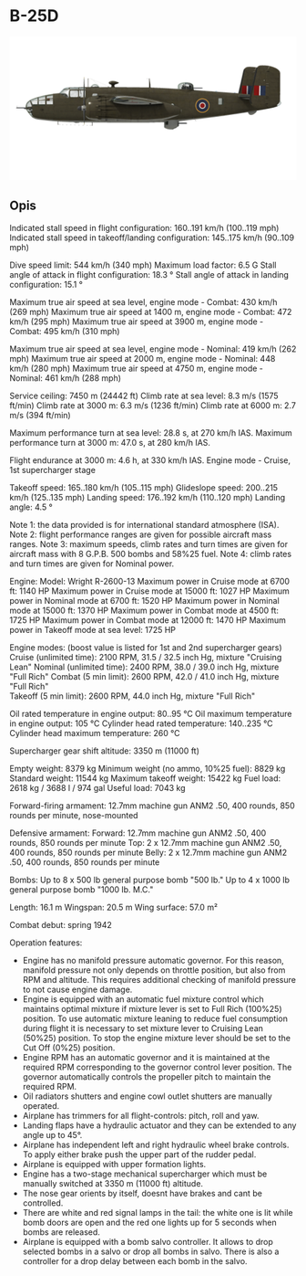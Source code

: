 # B-25D

![b25draf](../images/b25draf.png)

## Opis

Indicated stall speed in flight configuration: 160..191 km/h (100..119 mph)
Indicated stall speed in takeoff/landing configuration: 145..175 km/h (90..109 mph)

Dive speed limit: 544 km/h (340 mph)
Maximum load factor: 6.5 G
Stall angle of attack in flight configuration:  18.3 °
Stall angle of attack in landing configuration: 15.1 °

Maximum true air speed at sea level, engine mode - Combat: 430 km/h (269 mph)
Maximum true air speed at 1400 m, engine mode - Combat: 472 km/h (295 mph)
Maximum true air speed at 3900 m, engine mode - Combat: 495 km/h (310 mph)

Maximum true air speed at sea level, engine mode - Nominal: 419 km/h (262 mph)
Maximum true air speed at 2000 m, engine mode - Nominal: 448 km/h (280 mph)
Maximum true air speed at 4750 m, engine mode - Nominal: 461 km/h (288 mph)

Service ceiling: 7450 m (24442 ft)
Climb rate at sea level: 8.3 m/s (1575 ft/min)
Climb rate at 3000 m: 6.3 m/s (1236 ft/min)
Climb rate at 6000 m: 2.7 m/s (394 ft/min)

Maximum performance turn at sea level: 28.8 s, at 270 km/h IAS.
Maximum performance turn at 3000 m: 47.0 s, at 280 km/h IAS.

Flight endurance at 3000 m: 4.6 h, at 330 km/h IAS. Engine mode - Cruise, 1st supercharger stage

Takeoff speed: 165..180 km/h (105..115 mph)
Glideslope speed: 200..215 km/h (125..135 mph)
Landing speed: 176..192 km/h (110..120 mph)
Landing angle: 4.5 °

Note 1: the data provided is for international standard atmosphere (ISA).
Note 2: flight performance ranges are given for possible aircraft mass ranges.
Note 3: maximum speeds, climb rates and turn times are given for aircraft mass with 8 G.P.B. 500 bombs and 58%25 fuel.
Note 4: climb rates and turn times are given for Nominal power.

Engine:
Model: Wright R-2600-13
Maximum power in Cruise mode at 6700 ft: 1140 HP
Maximum power in Cruise mode at 15000 ft: 1027 HP
Maximum power in Nominal mode at 6700 ft: 1520 HP
Maximum power in Nominal mode at 15000 ft: 1370 HP
Maximum power in Combat mode at 4500 ft: 1725 HP
Maximum power in Combat mode at 12000 ft: 1470 HP
Maximum power in Takeoff mode at sea level: 1725 HP

Engine modes:
(boost value is listed for 1st and 2nd supercharger gears)
Cruise (unlimited time): 2100 RPM, 31.5 / 32.5 inch Hg, mixture "Cruising Lean" 
Nominal (unlimited time): 2400 RPM, 38.0 / 39.0 inch Hg, mixture "Full Rich" 
Combat (5 min limit): 2600 RPM, 42.0 / 41.0 inch Hg, mixture "Full Rich"  
Takeoff (5 min limit): 2600 RPM, 44.0 inch Hg, mixture "Full Rich"  

Oil rated temperature in engine output: 80..95 °C
Oil maximum temperature in engine output: 105 °C
Cylinder head rated temperature: 140..235 °C
Cylinder head maximum temperature: 260 °C

Supercharger gear shift altitude: 3350 m (11000 ft)

Empty weight: 8379 kg
Minimum weight (no ammo, 10%25 fuel): 8829 kg
Standard weight: 11544 kg
Maximum takeoff weight: 15422 kg
Fuel load: 2618 kg / 3688 l / 974 gal
Useful load: 7043 kg

Forward-firing armament:
12.7mm machine gun ANM2 .50, 400 rounds, 850 rounds per minute, nose-mounted

Defensive armament:
Forward: 12.7mm machine gun ANM2 .50, 400 rounds, 850 rounds per minute
Top: 2 x 12.7mm machine gun ANM2 .50, 400 rounds, 850 rounds per minute
Belly: 2 x 12.7mm machine gun ANM2 .50, 400 rounds, 850 rounds per minute

Bombs:
Up to 8 x 500 lb general purpose bomb "500 lb."
Up to 4 x 1000 lb general purpose bomb "1000 lb. M.C."

Length: 16.1 m
Wingspan: 20.5 m
Wing surface: 57.0 m²

Combat debut: spring 1942

Operation features:
- Engine has no manifold pressure automatic governor. For this reason, manifold pressure not only depends on throttle position, but also from RPM and altitude. This requires additional checking of manifold pressure to not cause engine damage.
- Engine is equipped with an automatic fuel mixture control which maintains optimal mixture if mixture lever is set to Full Rich (100%25) position. To use automatic mixture leaning to reduce fuel consumption during flight it is necessary to set mixture lever to Cruising Lean (50%25) position. To stop the engine mixture lever should be set to the Cut Off (0%25) position.
- Engine RPM has an automatic governor and it is maintained at the required RPM corresponding to the governor control lever position. The governor automatically controls the propeller pitch to maintain the required RPM.
- Oil radiators shutters and engine cowl outlet shutters are manually operated.
- Airplane has trimmers for all flight-controls: pitch, roll and yaw.
- Landing flaps have a hydraulic actuator and they can be extended to any angle up to 45°.
- Airplane has independent left and right hydraulic wheel brake controls. To apply either brake push the upper part of the rudder pedal.
- Airplane is equipped with upper formation lights.
- Engine has a two-stage mechanical supercharger which must be manually switched at 3350 m (11000 ft) altitude.
- The nose gear orients by itself, doesnt have brakes and cant be controlled.
- There are white and red signal lamps in the tail: the white one is lit while bomb doors are open and the red one lights up for 5 seconds when bombs are released.
- Airplane is equipped with a bomb salvo controller. It allows to drop selected bombs in a salvo or drop all bombs in salvo. There is also a controller for a drop delay between each bomb in the salvo.
